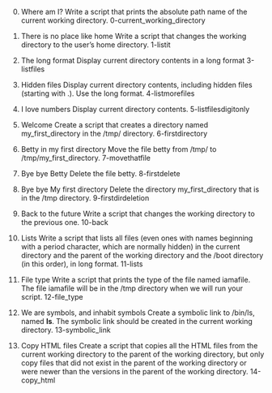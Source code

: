 0. Where am I?
Write a script that prints the absolute path name of the current working directory.
0-current_working_directory

2. There is no place like home
Write a script that changes the working directory to the user’s home directory.
1-listit

3. The long format
Display current directory contents in a long format
3-listfiles

4. Hidden files
Display current directory contents, including hidden files (starting with .). Use the long format.
4-listmorefiles

5. I love numbers
Display current directory contents.
5-listfilesdigitonly

6. Welcome
Create a script that creates a directory named my_first_directory in the /tmp/ directory.
6-firstdirectory

7. Betty in my first directory
Move the file betty from /tmp/ to /tmp/my_first_directory.
7-movethatfile

8. Bye bye Betty
Delete the file betty.
8-firstdelete

9. Bye bye My first directory
Delete the directory my_first_directory that is in the /tmp directory.
9-firstdirdeletion

10. Back to the future
Write a script that changes the working directory to the previous one.
10-back

11. Lists
Write a script that lists all files (even ones with names beginning with a period character, which are normally hidden) in the current directory and the parent of the working directory and the /boot directory (in this order), in long format.
11-lists

12. File type
Write a script that prints the type of the file named iamafile. The file iamafile will be in the /tmp directory when we will run your script.
12-file_type

13. We are symbols, and inhabit symbols
Create a symbolic link to /bin/ls, named __ls__. The symbolic link should be created in the current working directory.
13-symbolic_link

14. Copy HTML files
Create a script that copies all the HTML files from the current working directory to the parent of the working directory, but only copy files that did not exist in the parent of the working directory or were newer than the versions in the parent of the working directory.
14-copy_html





